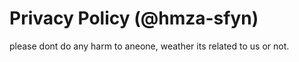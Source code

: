 # Privacy Policy (@hmza-sfyn)

please dont do any harm to aneone, weather its related to us or not.
